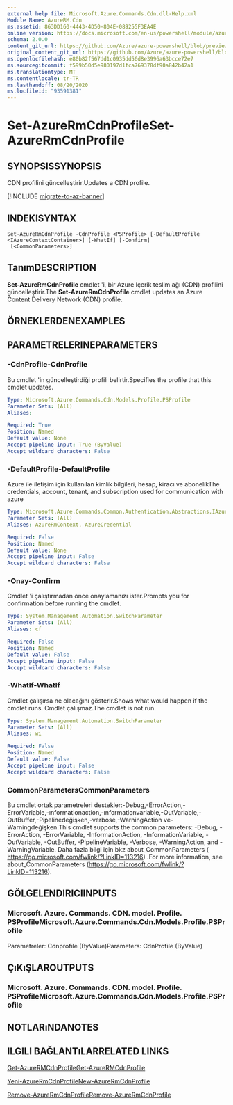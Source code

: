 ```yaml
---
external help file: Microsoft.Azure.Commands.Cdn.dll-Help.xml
Module Name: AzureRM.Cdn
ms.assetid: 863DD160-4443-4D50-804E-089255F3EA4E
online version: https://docs.microsoft.com/en-us/powershell/module/azurerm.cdn/set-azurermcdnprofile
schema: 2.0.0
content_git_url: https://github.com/Azure/azure-powershell/blob/preview/src/ResourceManager/Cdn/Commands.Cdn/help/Set-AzureRmCdnProfile.md
original_content_git_url: https://github.com/Azure/azure-powershell/blob/preview/src/ResourceManager/Cdn/Commands.Cdn/help/Set-AzureRmCdnProfile.md
ms.openlocfilehash: e80b82f567dd1c0935dd56d8e3996a63bcce72e7
ms.sourcegitcommit: f599b50d5e980197d1fca769378df90a842b42a1
ms.translationtype: MT
ms.contentlocale: tr-TR
ms.lasthandoff: 08/20/2020
ms.locfileid: "93591381"
---
```

# <span data-ttu-id="d3ad2-101">Set-AzureRmCdnProfile</span><span class="sxs-lookup"><span data-stu-id="d3ad2-101">Set-AzureRmCdnProfile</span></span>

## <span data-ttu-id="d3ad2-102">SYNOPSIS</span><span class="sxs-lookup"><span data-stu-id="d3ad2-102">SYNOPSIS</span></span>
<span data-ttu-id="d3ad2-103">CDN profilini güncelleştirir.</span><span class="sxs-lookup"><span data-stu-id="d3ad2-103">Updates a CDN profile.</span></span>

[!INCLUDE [migrate-to-az-banner](../../includes/migrate-to-az-banner.md)]

## <span data-ttu-id="d3ad2-104">INDEKI</span><span class="sxs-lookup"><span data-stu-id="d3ad2-104">SYNTAX</span></span>

```
Set-AzureRmCdnProfile -CdnProfile <PSProfile> [-DefaultProfile <IAzureContextContainer>] [-WhatIf] [-Confirm]
 [<CommonParameters>]
```

## <span data-ttu-id="d3ad2-105">Tanım</span><span class="sxs-lookup"><span data-stu-id="d3ad2-105">DESCRIPTION</span></span>
<span data-ttu-id="d3ad2-106">**Set-AzureRmCdnProfile** cmdlet 'i, bir Azure Içerik teslim ağı (CDN) profilini güncelleştirir.</span><span class="sxs-lookup"><span data-stu-id="d3ad2-106">The **Set-AzureRmCdnProfile** cmdlet updates an Azure Content Delivery Network (CDN) profile.</span></span>

## <span data-ttu-id="d3ad2-107">ÖRNEKLERDEN</span><span class="sxs-lookup"><span data-stu-id="d3ad2-107">EXAMPLES</span></span>

## <span data-ttu-id="d3ad2-108">PARAMETRELERINE</span><span class="sxs-lookup"><span data-stu-id="d3ad2-108">PARAMETERS</span></span>

### <span data-ttu-id="d3ad2-109">-CdnProfile</span><span class="sxs-lookup"><span data-stu-id="d3ad2-109">-CdnProfile</span></span>
<span data-ttu-id="d3ad2-110">Bu cmdlet 'in güncelleştirdiği profili belirtir.</span><span class="sxs-lookup"><span data-stu-id="d3ad2-110">Specifies the profile that this cmdlet updates.</span></span>

```yaml
Type: Microsoft.Azure.Commands.Cdn.Models.Profile.PSProfile
Parameter Sets: (All)
Aliases:

Required: True
Position: Named
Default value: None
Accept pipeline input: True (ByValue)
Accept wildcard characters: False
```

### <span data-ttu-id="d3ad2-111">-DefaultProfile</span><span class="sxs-lookup"><span data-stu-id="d3ad2-111">-DefaultProfile</span></span>
<span data-ttu-id="d3ad2-112">Azure ile iletişim için kullanılan kimlik bilgileri, hesap, kiracı ve abonelik</span><span class="sxs-lookup"><span data-stu-id="d3ad2-112">The credentials, account, tenant, and subscription used for communication with azure</span></span>

```yaml
Type: Microsoft.Azure.Commands.Common.Authentication.Abstractions.IAzureContextContainer
Parameter Sets: (All)
Aliases: AzureRmContext, AzureCredential

Required: False
Position: Named
Default value: None
Accept pipeline input: False
Accept wildcard characters: False
```

### <span data-ttu-id="d3ad2-113">-Onay</span><span class="sxs-lookup"><span data-stu-id="d3ad2-113">-Confirm</span></span>
<span data-ttu-id="d3ad2-114">Cmdlet 'i çalıştırmadan önce onaylamanızı ister.</span><span class="sxs-lookup"><span data-stu-id="d3ad2-114">Prompts you for confirmation before running the cmdlet.</span></span>

```yaml
Type: System.Management.Automation.SwitchParameter
Parameter Sets: (All)
Aliases: cf

Required: False
Position: Named
Default value: False
Accept pipeline input: False
Accept wildcard characters: False
```

### <span data-ttu-id="d3ad2-115">-WhatIf</span><span class="sxs-lookup"><span data-stu-id="d3ad2-115">-WhatIf</span></span>
<span data-ttu-id="d3ad2-116">Cmdlet çalışırsa ne olacağını gösterir.</span><span class="sxs-lookup"><span data-stu-id="d3ad2-116">Shows what would happen if the cmdlet runs.</span></span>
<span data-ttu-id="d3ad2-117">Cmdlet çalışmaz.</span><span class="sxs-lookup"><span data-stu-id="d3ad2-117">The cmdlet is not run.</span></span>

```yaml
Type: System.Management.Automation.SwitchParameter
Parameter Sets: (All)
Aliases: wi

Required: False
Position: Named
Default value: False
Accept pipeline input: False
Accept wildcard characters: False
```

### <span data-ttu-id="d3ad2-118">CommonParameters</span><span class="sxs-lookup"><span data-stu-id="d3ad2-118">CommonParameters</span></span>
<span data-ttu-id="d3ad2-119">Bu cmdlet ortak parametreleri destekler:-Debug,-ErrorAction,-ErrorVariable,-ınformationaction,-ınformationvariable,-OutVariable,-OutBuffer,-Pipelinedeğişken,-verbose,-WarningAction ve-Warningdeğişken.</span><span class="sxs-lookup"><span data-stu-id="d3ad2-119">This cmdlet supports the common parameters: -Debug, -ErrorAction, -ErrorVariable, -InformationAction, -InformationVariable, -OutVariable, -OutBuffer, -PipelineVariable, -Verbose, -WarningAction, and -WarningVariable.</span></span> <span data-ttu-id="d3ad2-120">Daha fazla bilgi için bkz about_CommonParameters ( https://go.microsoft.com/fwlink/?LinkID=113216) .</span><span class="sxs-lookup"><span data-stu-id="d3ad2-120">For more information, see about_CommonParameters (https://go.microsoft.com/fwlink/?LinkID=113216).</span></span>

## <span data-ttu-id="d3ad2-121">GÖLGELENDIRICI</span><span class="sxs-lookup"><span data-stu-id="d3ad2-121">INPUTS</span></span>

### <span data-ttu-id="d3ad2-122">Microsoft. Azure. Commands. CDN. model. Profile. PSProfile</span><span class="sxs-lookup"><span data-stu-id="d3ad2-122">Microsoft.Azure.Commands.Cdn.Models.Profile.PSProfile</span></span>
<span data-ttu-id="d3ad2-123">Parametreler: Cdnprofıle (ByValue)</span><span class="sxs-lookup"><span data-stu-id="d3ad2-123">Parameters: CdnProfile (ByValue)</span></span>

## <span data-ttu-id="d3ad2-124">ÇıKıŞLAR</span><span class="sxs-lookup"><span data-stu-id="d3ad2-124">OUTPUTS</span></span>

### <span data-ttu-id="d3ad2-125">Microsoft. Azure. Commands. CDN. model. Profile. PSProfile</span><span class="sxs-lookup"><span data-stu-id="d3ad2-125">Microsoft.Azure.Commands.Cdn.Models.Profile.PSProfile</span></span>

## <span data-ttu-id="d3ad2-126">NOTLARıNDA</span><span class="sxs-lookup"><span data-stu-id="d3ad2-126">NOTES</span></span>

## <span data-ttu-id="d3ad2-127">ILGILI BAĞLANTıLAR</span><span class="sxs-lookup"><span data-stu-id="d3ad2-127">RELATED LINKS</span></span>

[<span data-ttu-id="d3ad2-128">Get-AzureRMCdnProfile</span><span class="sxs-lookup"><span data-stu-id="d3ad2-128">Get-AzureRMCdnProfile</span></span>](./Get-AzureRMCdnProfile.md)

[<span data-ttu-id="d3ad2-129">Yeni-AzureRmCdnProfile</span><span class="sxs-lookup"><span data-stu-id="d3ad2-129">New-AzureRmCdnProfile</span></span>](./New-AzureRmCdnProfile.md)

[<span data-ttu-id="d3ad2-130">Remove-AzureRmCdnProfile</span><span class="sxs-lookup"><span data-stu-id="d3ad2-130">Remove-AzureRmCdnProfile</span></span>](./Remove-AzureRmCdnProfile.md)


